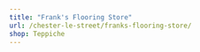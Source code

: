 ```yaml
---
title: "Frank's Flooring Store"
url: /chester-le-street/franks-flooring-store/
shop: Teppiche
---
```

